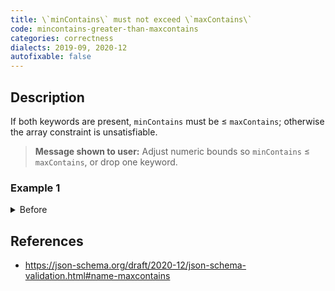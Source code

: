 ```yaml
---
title: \`minContains\` must not exceed \`maxContains\`
code: mincontains-greater-than-maxcontains
categories: correctness
dialects: 2019-09, 2020-12
autofixable: false
---
```


## Description
If both keywords are present, `minContains` must be ≤ `maxContains`; otherwise the array constraint is unsatisfiable.

> **Message shown to user:**
> Adjust numeric bounds so `minContains` ≤ `maxContains`, or drop one keyword.

### Example 1
<details><summary>Before</summary>

```json
{
  "$schema": "https://json-schema.org/draft/2019-09/schema",
  "type": "array",
  "maxContains": 1,
  "minContains": 3,
  "contains": {
    "type": "string"
  }
}
```
</details>

## References
* <https://json-schema.org/draft/2020-12/json-schema-validation.html#name-maxcontains>
